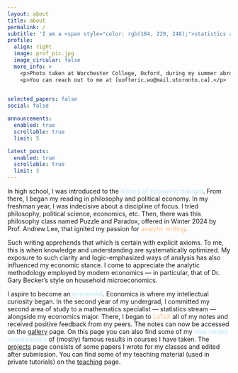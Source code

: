 ```yaml
---
layout: about
title: about
permalink: /
subtitle: 'I am a <span style="color: rgb(184, 229, 248);">statistics and economics </span> undergraduate at <span style="color: rgb(255, 188, 134);">University of Toronto</span>.'
profile:
  align: right
  image: prof_pic.jpg
  image_circular: false
  more_info: >
    <p>Photo taken at Worchester College, Oxford, during my summer abroad in 2024.</p> 
    <p>You can reach out to me at [uofteric.wu@mail.utoronto.ca].</p>
  

selected_papers: false
social: false

announcements:
  enabled: true
  scrollable: true
  limit: 5

latest_posts:
  enabled: true
  scrollable: true
  limit: 3
---
```


In high school, I was introduced to the <span style="color: rgb(184, 229, 248);">history of economic thought</span>. From there, I began my reading in philosophy and political economy. In my freshman year, I was indecisive about a discipline of focus. I tried philosophy, political science, economics, etc. Then, there was this philosophy class named Puzzle and Paradox, offered in Winter 2024 by Prof. Andrew Lee, that ignited my passion for <span style="color: rgb(255, 188, 134);">analytic writing</span>. 

Such writing apprehends that which is certain with explicit axioms. To me, this is when knowledge and understanding are systematically optimized. My exposure to such clarity and logic-emphasized ways of analysis has also influenced my economic stance. I come to appreciate the analytic methodology employed by modern economics — in particular, that of Dr. Gary Becker’s style on household microeconomics. 

I aspire to become an <span style="color: rgb(184, 229, 248);">economist</span>. Economics is where my intellectual curiosity began. In the second year of my undergrad, I committed my second area of study to a mathematics specialist — statistics stream — alongside my economics major. There, I began to <span style="color: rgb(255, 188, 134);">LaTeX</span> all of my notes and received positive feedback from my peers. The notes can now be accessed on the [gallery](https://eric-ideas.github.io/gallery/) page. On this page you can also find some of my <span style="color: rgb(184, 229, 248);">vibe-coded visualizations</span> of (mostly) famous results in courses I have taken. The [projects](https://eric-ideas.github.io/projects/) page consists of some papers I wrote for my classes and edited after submission. You can find some of my teaching material (used in private tutorials) on the [teaching](https://eric-ideas.github.io/teaching/) page.
